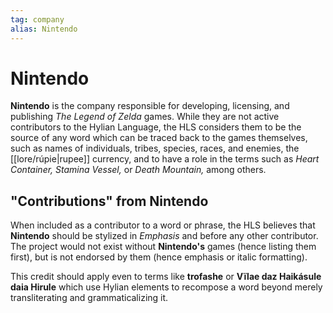```yaml
---
tag: company
alias: Nintendo
---
```

# Nintendo

**Nintendo** is the company responsible for developing, licensing, and publishing _The Legend of Zelda_ games. While they are not active contributors to the Hylian Language, the HLS considers them to be the source of any word which can be traced back to the games themselves, such as names of individuals, tribes, species, races, and enemies, the [[lore/rúpie|rupee]] currency, and to have a role in the  terms such as _Heart Container, Stamina Vessel,_ or _Death Mountain,_ among others.

## "Contributions" from Nintendo

When included as a contributor to a word or phrase, the HLS believes that **Nintendo** should be stylized in _Emphasis_ and before any other contributor. The project would not exist without **Nintendo's** games (hence listing them first), but is not endorsed by them (hence emphasis or italic formatting).

This credit should apply even to terms like **trofashe** or **Vïlae daz Haikásule daia Hirule** which use Hylian elements to recompose a word beyond merely transliterating and grammaticalizing it.